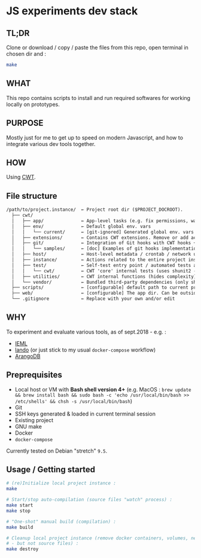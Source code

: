 # JS experiments dev stack

## TL;DR

Clone or download / copy / paste the files from this repo, open terminal in chosen dir and :

```sh
make
```

## WHAT

This repo contains scripts to install and run required softwares for working locally on prototypes.

## PURPOSE

Mostly just for me to get up to speed on modern Javascript, and how to integrate various dev tools together.

## HOW

Using [CWT](https://github.com/Paulmicha/common-web-tools/).

## File structure

```txt
/path/to/project.instance/  ← Project root dir ($PROJECT_DOCROOT).
  ├── cwt/
  │   ├── app/              ← App-level tasks (e.g. fix permissions, watch, compile, etc.)
  │   ├── env/              ← Default global env. vars
  │   │   └── current/      ← [git-ignored] Generated global env. vars / Makefiles
  │   ├── extensions/       ← Contains CWT extensions. Remove or add according to project needs
  │   ├── git/              ← Integration of Git hooks with CWT hooks + Git-related utilities.
  │   │   └── samples/      ← [doc] Examples of git hooks implementations.
  │   ├── host/             ← Host-level metadata / crontab / network utils + "abstract" provision action
  │   ├── instance/         ← Actions related to the entire project instance (init, destroy, start, stop)
  │   ├── test/             ← Self-test entry point / automated tests actions
  │   │   └── cwt/          ← CWT 'core' internal tests (uses shunit2 - see 'vendor' dir)
  │   ├── utilities/        ← CWT internal functions (hides complexity)
  │   └── vendor/           ← Bundled third-party dependencies (only shunit2 by default)
  ├── scripts/              ← [configurable] default path to current project's scripts ($PROJECT_SCRIPTS)
  ├── web/                  ← [configurable] The app dir. Can be outside project dir ($APP_DOCROOT)
  └── .gitignore            ← Replace with your own and/or edit
```

## WHY

To experiment and evaluate various tools, as of sept.2018 - e.g. :

- [IEML](https://github.com/IEMLdev/ieml)
- [lando](https://docs.devwithlando.io) (or just stick to my usual `docker-compose` workflow)
- [ArangoDB](https://www.arangodb.com/)

## Preprequisites

- Local host or VM with **Bash shell version 4+** (e.g. MacOS : `brew update && brew install bash && sudo bash -c 'echo /usr/local/bin/bash >> /etc/shells' && chsh -s /usr/local/bin/bash`)
- Git
- SSH keys generated & loaded in current terminal session
- Existing project
- GNU make
- Docker
- `docker-compose`

Currently tested on Debian "stretch" `9.5`.

## Usage / Getting started

```sh
# (re)Initialize local project instance :
make

# Start/stop auto-compilation (source files "watch" process) :
make start
make stop

# "One-shot" manual build (compilation) :
make build

# Cleanup local project instance (remove docker containers, volumes, networks
# - but not source files) :
make destroy
```
